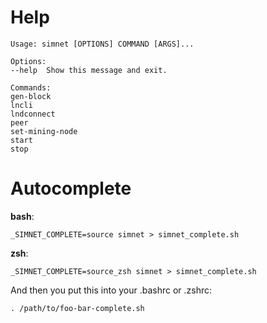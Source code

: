 # Help

```
Usage: simnet [OPTIONS] COMMAND [ARGS]...

Options:
--help  Show this message and exit.

Commands:
gen-block
lncli
lndconnect
peer
set-mining-node
start
stop
```

# Autocomplete

**bash**:
```
_SIMNET_COMPLETE=source simnet > simnet_complete.sh
```

**zsh**:
```
_SIMNET_COMPLETE=source_zsh simnet > simnet_complete.sh
```

And then you put this into your .bashrc or .zshrc:
```
. /path/to/foo-bar-complete.sh
```
